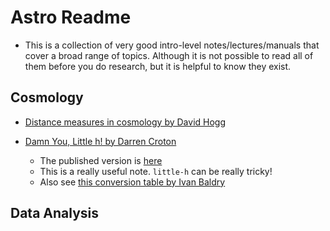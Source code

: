 # Astro Readme
* This is a collection of very good intro-level notes/lectures/manuals that cover a broad range of topics. Although it is not possible to read all of them before you do research, but it is helpful to know they exist. 

## Cosmology 

- [Distance measures in cosmology by David Hogg](https://arxiv.org/abs/astro-ph/9905116)

- [Damn You, Little h! by Darren Croton](https://arxiv.org/abs/1308.4150)
	* The published version is [here](https://www.cambridge.org/core/journals/publications-of-the-astronomical-society-of-australia/article/damn-you-little-h-or-realworld-applications-of-the-hubble-constant-using-observed-and-simulated-data/EB4B786F4500F897A589C3ED980C17F5)
	* This is a really useful note.  `little-h` can be really tricky! 
	* Also see [this conversion table by Ivan Baldry](http://www.astro.ljmu.ac.uk/~ikb/research/)

## Data Analysis
